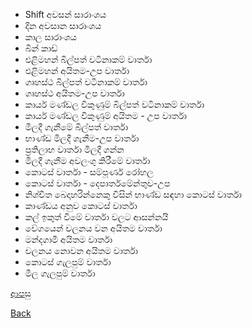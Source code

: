 * Shift අවසන් සාරාංශය
* දින අවසාන සාරාංශය
* කාල සාරාංශය
* බින් කාඩ්
* එළිමහන් බිල්පත් වටිනාකම් වාර්තා
* එළිමහන් අයිතම-උප වාර්තා
* ගෘහස්ථ බිල්පත් වටිනාකම් වාර්තා
* ගෘහස්ථ අයිතම-උප වාර්තා
* කාර්ය මණ්ඩල විකුණුම් බිල්පත් වටිනාකම් වාර්තා
* කාර්ය මණ්ඩල විකුණුම් අයිතම - උප වාර්තා
* මිලදී ගැනීමේ බිල්පත් වාර්තා
* භාණ්ඩ මිලදී ගැනීම-උප වාර්තා
* ප්‍රතිලාභ වාර්තා මිලදී ගන්න
* මිලදී ගැනීම අවලංගු කිරීමේ වාර්තා
* කොටස් වාර්තා - සම්පූර්ණ රෝහල
* කොටස් වාර්තා - දෙපාර්තමේන්තුව-උප
* නිශ්චිත බෙදාහරින්නෙකු විසින් භාණ්ඩ සඳහා කොටස් වාර්තා
* කාණ්ඩය අනුව කොටස් වාර්තා
* කල් ඉකුත් වීමේ වාර්තා වලට ආසන්නයි
* වේගයෙන් චලනය වන අයිතම වාර්තා
* මන්දගාමී අයිතම වාර්තා
* චලනය නොවන අයිතම වාර්තා
* කොටස් ගැලපුම් වාර්තා
* මිල ගැලපුම් වාර්තා

[ආපසු](https://github.com/hmislk/hmis/wiki/%E0%B7%86%E0%B7%8F%E0%B6%B8%E0%B7%83%E0%B7%92%E0%B6%BA)

[Back](https://github.com/hmislk/hmis/wiki)
